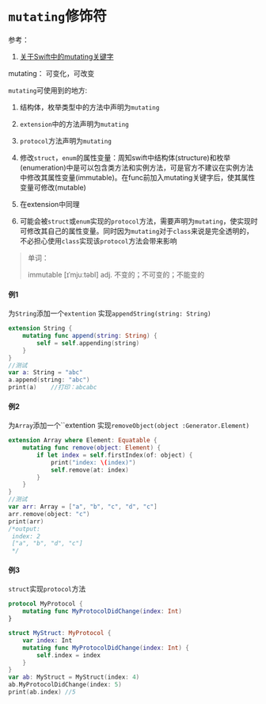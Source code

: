 # `mutating`修饰符


参考：
1. [关于Swift中的mutating关键字](https://www.jianshu.com/p/829c0ca3e84b)

mutating： 可变化，可改变

`mutating`可使用到的地方:

1. 结构体，枚举类型中的方法中声明为`mutating`
2. `extension`中的方法声明为`mutating`
3. `protocol`方法声明为`mutating`


1. 修改`struct`，`enum`的属性变量：周知swift中结构体(structure)和枚举(enumeration)中是可以包含类方法和实例方法，可是官方不建议在实例方法中修改其属性变量(immutable)。在func前加入mutating关键字后，使其属性变量可修改(mutable)
2. 在extension中同理
3. 可能会被`struct`或`enum`实现的`protocol`方法，需要声明为`mutating`，使实现时可修改其自己的属性变量。同时因为`mutating`对于`class`来说是完全透明的，不必担心使用`class`实现该`protocol`方法会带来影响

>单词：
>
>immutable    [ɪˈmjuːtəbl] adj. 不变的；不可变的；不能变的
>
>

#### 例1 
为`String`添加一个`extention` 实现`appendString(string: String)`
```swift
extension String {
    mutating func append(string: String) {
        self = self.appending(string)
    }
}
//测试
var a: String = "abc"
a.append(string: "abc")
print(a)    //打印：abcabc
```

#### 例2
为`Array`添加一个``extention 实现`removeObject(object :Generator.Element)`
```swift
extension Array where Element: Equatable {
    mutating func remove(object: Element) {
        if let index = self.firstIndex(of: object) {
            print("index: \(index)")
            self.remove(at: index)
        }
    }
}
//测试
var arr: Array = ["a", "b", "c", "d", "c"]
arr.remove(object: "c")
print(arr)
/*output:
 index: 2
 ["a", "b", "d", "c"]
 */
```
#### 例3
`struct`实现`protocol`方法
```swift
protocol MyProtocol {
    mutating func MyProtocolDidChange(index: Int)
}

struct MyStruct: MyProtocol {
    var index: Int
    mutating func MyProtocolDidChange(index: Int) {
        self.index = index
    }
}
var ab: MyStruct = MyStruct(index: 4)
ab.MyProtocolDidChange(index: 5)
print(ab.index) //5
```


